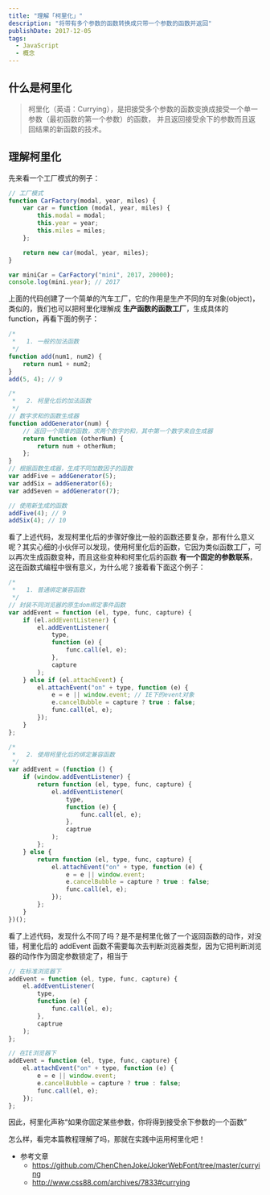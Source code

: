 ```yaml
---
title: "理解「柯里化」"
description: "将带有多个参数的函数转换成只带一个参数的函数并返回"
publishDate: 2017-12-05
tags:
  - JavaScript
  - 概念
---
```


## 什么是柯里化

> 柯里化（英语：Currying），是把接受多个参数的函数变换成接受一个单一参数（最初函数的第一个参数）的函数， 并且返回接受余下的参数而且返回结果的新函数的技术。

## 理解柯里化

先来看一个工厂模式的例子：

```javascript
// 工厂模式
function CarFactory(modal, year, miles) {
	var car = function (modal, year, miles) {
		this.modal = modal;
		this.year = year;
		this.miles = miles;
	};

	return new car(modal, year, miles);
}

var miniCar = CarFactory("mini", 2017, 20000);
console.log(mini.year); // 2017
```

上面的代码创建了一个简单的汽车工厂，它的作用是生产不同的车对象(object)，类似的，我们也可以把柯里化理解成 **生产函数的函数工厂**，生成具体的 function，再看下面的例子：

```javascript
/*
 *   1. 一般的加法函数
 */
function add(num1, num2) {
	return num1 + num2;
}
add(5, 4); // 9

/*
 *   2. 柯里化后的加法函数
 */
// 数字求和的函数生成器
function addGenerator(num) {
	// 返回一个简单的函数，求两个数字的和，其中第一个数字来自生成器
	return function (otherNum) {
		return num + otherNum;
	};
}
// 根据函数生成器，生成不同加数因子的函数
var addFive = addGenerator(5);
var addSix = addGenerator(6);
var addSeven = addGenerator(7);

// 使用新生成的函数
addFive(4); // 9
addSix(4); // 10
```

看了上述代码，发现柯里化后的步骤好像比一般的函数还要复杂，那有什么意义呢？其实心细的小伙伴可以发现，使用柯里化后的函数，它因为类似函数工厂，可以再次生成函数变种，而且这些变种和柯里化后的函数 **有一个固定的参数联系**，这在函数式编程中很有意义，为什么呢？接着看下面这个例子：

```javascript
/*
 *   1. 普通绑定兼容函数
 */
// 封装不同浏览器的原生dom绑定事件函数
var addEvent = function (el, type, func, capture) {
	if (el.addEventListener) {
		el.addEventListener(
			type,
			function (e) {
				func.call(el, e);
			},
			capture
		);
	} else if (el.attachEvent) {
		el.attachEvent("on" + type, function (e) {
			e = e || window.event; // IE下的event对象
			e.cancelBubble = capture ? true : false;
			func.call(el, e);
		});
	}
};

/*
 *   2. 使用柯里化后的绑定兼容函数
 */
var addEvent = (function () {
	if (window.addEventListener) {
		return function (el, type, func, capture) {
			el.addEventListener(
				type,
				function (e) {
					func.call(el, e);
				},
				captrue
			);
		};
	} else {
		return function (el, type, func, capture) {
			el.attachEvent("on" + type, function (e) {
				e = e || window.event;
				e.cancelBubble = capture ? true : false;
				func.call(el, e);
			});
		};
	}
})();
```

看了上述代码，发现什么不同了吗？是不是柯里化做了一个返回函数的动作，对没错，柯里化后的 addEvent 函数不需要每次去判断浏览器类型，因为它把判断浏览器的动作作为固定参数锁定了，相当于

```javascript
// 在标准浏览器下
addEvent = function (el, type, func, capture) {
	el.addEventListener(
		type,
		function (e) {
			func.call(el, e);
		},
		captrue
	);
};

// 在IE浏览器下
addEvent = function (el, type, func, capture) {
	el.attachEvent("on" + type, function (e) {
		e = e || window.event;
		e.cancelBubble = capture ? true : false;
		func.call(el, e);
	});
};
```

因此，柯里化声称“如果你固定某些参数，你将得到接受余下参数的一个函数”

怎么样，看完本篇教程理解了吗，那就在实践中运用柯里化吧！

- 参考文章
  - <https://github.com/ChenChenJoke/JokerWebFont/tree/master/currying>
  - <http://www.css88.com/archives/7833#currying>
